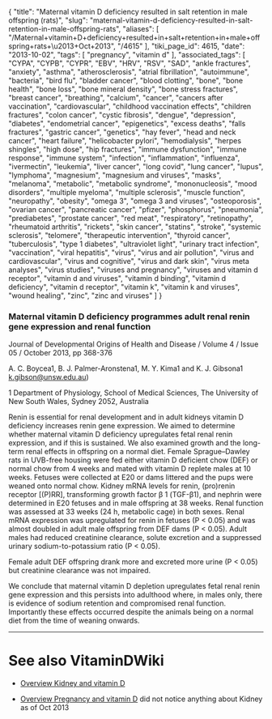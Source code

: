 {
    "title": "Maternal vitamin D deficiency resulted in salt retention in male offspring (rats)",
    "slug": "maternal-vitamin-d-deficiency-resulted-in-salt-retention-in-male-offspring-rats",
    "aliases": [
        "/Maternal+vitamin+D+deficiency+resulted+in+salt+retention+in+male+offspring+rats+\u2013+Oct+2013",
        "/4615"
    ],
    "tiki_page_id": 4615,
    "date": "2013-10-02",
    "tags": [
        "pregnancy",
        "vitamin d"
    ],
    "associated_tags": [
        "CYPA",
        "CYPB",
        "CYPR",
        "EBV",
        "HRV",
        "RSV",
        "SAD",
        "ankle fractures",
        "anxiety",
        "asthma",
        "atherosclerosis",
        "atrial fibrillation",
        "autoimmune",
        "bacteria",
        "bird flu",
        "bladder cancer",
        "blood clotting",
        "bone",
        "bone health",
        "bone loss",
        "bone mineral density",
        "bone stress fractures",
        "breast cancer",
        "breathing",
        "calcium",
        "cancer",
        "cancers after vaccination",
        "cardiovascular",
        "childhood vaccination effects",
        "children fractures",
        "colon cancer",
        "cystic fibrosis",
        "dengue",
        "depression",
        "diabetes",
        "endometrial cancer",
        "epigenetics",
        "excess deaths",
        "falls fractures",
        "gastric cancer",
        "genetics",
        "hay fever",
        "head and neck cancer",
        "heart failure",
        "helicobacter pylori",
        "hemodialysis",
        "herpes shingles",
        "high dose",
        "hip fractures",
        "immune dysfunction",
        "immune response",
        "immune system",
        "infection",
        "inflammation",
        "influenza",
        "ivermectin",
        "leukemia",
        "liver cancer",
        "long covid",
        "lung cancer",
        "lupus",
        "lymphoma",
        "magnesium",
        "magnesium and viruses",
        "masks",
        "melanoma",
        "metabolic",
        "metabolic syndrome",
        "mononucleosis",
        "mood disorders",
        "multiple myeloma",
        "multiple sclerosis",
        "muscle function",
        "neuropathy",
        "obesity",
        "omega 3",
        "omega 3 and viruses",
        "osteoporosis",
        "ovarian cancer",
        "pancreatic cancer",
        "pfizer",
        "phosphorus",
        "pneumonia",
        "prediabetes",
        "prostate cancer",
        "red meat",
        "respiratory",
        "retinopathy",
        "rheumatoid arthritis",
        "rickets",
        "skin cancer",
        "statins",
        "stroke",
        "systemic sclerosis",
        "telomere",
        "therapeutic intervention",
        "thyroid cancer",
        "tuberculosis",
        "type 1 diabetes",
        "ultraviolet light",
        "urinary tract infection",
        "vaccination",
        "viral hepatitis",
        "virus",
        "virus and air pollution",
        "virus and cardiovascular",
        "virus and cognitive",
        "virus and dark skin",
        "virus meta analyses",
        "virus studies",
        "viruses and pregnancy",
        "viruses and vitamin d receptor",
        "vitamin d and viruses",
        "vitamin d binding",
        "vitamin d deficiency",
        "vitamin d receptor",
        "vitamin k",
        "vitamin k and viruses",
        "wound healing",
        "zinc",
        "zinc and viruses"
    ]
}


### Maternal vitamin D deficiency programmes adult renal renin gene expression and renal function

Journal of Developmental Origins of Health and Disease / Volume 4 / Issue 05 / October 2013, pp 368-376

A. C. Boycea1, B. J. Palmer-Aronstena1, M. Y. Kima1 and K. J. Gibsona1 k.gibson@unsw.edu.au)

1 Department of Physiology, School of Medical Sciences, The University of New South Wales, Sydney 2052, Australia

Renin is essential for renal development and in adult kidneys vitamin D deficiency increases renin gene expression. We aimed to determine whether maternal vitamin D deficiency upregulates fetal renal renin expression, and if this is sustained. We also examined growth and the long-term renal effects in offspring on a normal diet. Female Sprague–Dawley rats in UVB-free housing were fed either vitamin D deficient chow (DEF) or normal chow from 4 weeks and mated with vitamin D replete males at 10 weeks. Fetuses were collected at E20 or dams littered and the pups were weaned onto normal chow. Kidney mRNA levels for renin, (pro)renin receptor <span>[(P)RR]</span>, transforming growth factor β 1 (TGF-β1), and nephrin were determined in E20 fetuses and in male offspring at 38 weeks. Renal function was assessed at 33 weeks (24 h, metabolic cage) in both sexes. Renal mRNA expression was upregulated for renin in fetuses (P < 0.05) and was almost doubled in adult male offspring from DEF dams (P < 0.05). Adult males had reduced creatinine clearance, solute excretion and a suppressed urinary sodium-to-potassium ratio (P < 0.05). 

Female adult DEF offspring drank more and excreted more urine (P < 0.05) but creatinine clearance was not impaired. 

We conclude that maternal vitamin D depletion upregulates fetal renal renin gene expression and this persists into adulthood where, in males only, there is evidence of sodium retention and compromised renal function. Importantly these effects occurred despite the animals being on a normal diet from the time of weaning onwards.

---

# See also VitaminDWiki

* [Overview Kidney and vitamin D](/tags/overview-kidney-and-vitamin-d.html)

* [Overview Pregnancy and vitamin D](/tags/overview-pregnancy-and-vitamin-d.html) did not notice anything about Kidney as of Oct 2013